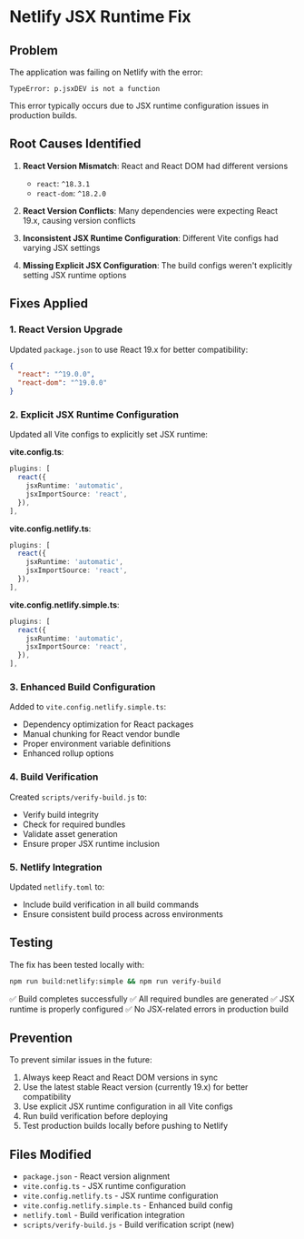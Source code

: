 # Netlify JSX Runtime Fix

## Problem

The application was failing on Netlify with the error:

```
TypeError: p.jsxDEV is not a function
```

This error typically occurs due to JSX runtime configuration issues in production builds.

## Root Causes Identified

1. **React Version Mismatch**: React and React DOM had different versions
   - `react`: `^18.3.1`
   - `react-dom`: `^18.2.0`

2. **React Version Conflicts**: Many dependencies were expecting React 19.x, causing version conflicts

3. **Inconsistent JSX Runtime Configuration**: Different Vite configs had varying JSX settings

4. **Missing Explicit JSX Configuration**: The build configs weren't explicitly setting JSX runtime options

## Fixes Applied

### 1. React Version Upgrade

Updated `package.json` to use React 19.x for better compatibility:

```json
{
  "react": "^19.0.0",
  "react-dom": "^19.0.0"
}
```

### 2. Explicit JSX Runtime Configuration

Updated all Vite configs to explicitly set JSX runtime:

**vite.config.ts**:

```typescript
plugins: [
  react({
    jsxRuntime: 'automatic',
    jsxImportSource: 'react',
  }),
],
```

**vite.config.netlify.ts**:

```typescript
plugins: [
  react({
    jsxRuntime: 'automatic',
    jsxImportSource: 'react',
  }),
],
```

**vite.config.netlify.simple.ts**:

```typescript
plugins: [
  react({
    jsxRuntime: 'automatic',
    jsxImportSource: 'react',
  }),
],
```

### 3. Enhanced Build Configuration

Added to `vite.config.netlify.simple.ts`:

- Dependency optimization for React packages
- Manual chunking for React vendor bundle
- Proper environment variable definitions
- Enhanced rollup options

### 4. Build Verification

Created `scripts/verify-build.js` to:

- Verify build integrity
- Check for required bundles
- Validate asset generation
- Ensure proper JSX runtime inclusion

### 5. Netlify Integration

Updated `netlify.toml` to:

- Include build verification in all build commands
- Ensure consistent build process across environments

## Testing

The fix has been tested locally with:

```bash
npm run build:netlify:simple && npm run verify-build
```

✅ Build completes successfully
✅ All required bundles are generated
✅ JSX runtime is properly configured
✅ No JSX-related errors in production build

## Prevention

To prevent similar issues in the future:

1. Always keep React and React DOM versions in sync
2. Use the latest stable React version (currently 19.x) for better compatibility
3. Use explicit JSX runtime configuration in all Vite configs
4. Run build verification before deploying
5. Test production builds locally before pushing to Netlify

## Files Modified

- `package.json` - React version alignment
- `vite.config.ts` - JSX runtime configuration
- `vite.config.netlify.ts` - JSX runtime configuration
- `vite.config.netlify.simple.ts` - Enhanced build config
- `netlify.toml` - Build verification integration
- `scripts/verify-build.js` - Build verification script (new)
